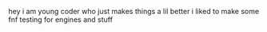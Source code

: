 hey i am  young coder who just makes things a lil better
i liked to make some fnf testing for engines and stuff

<!---
RoubertY/RoubertY is a ✨ special ✨ repository because its `README.md` (this file) appears on your GitHub profile.
You can click the Preview link to take a look at your changes.
--->
